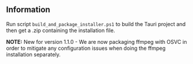 ## Information

Run script `build_and_package_installer.ps1` to build the Tauri project and then get a .zip containing the installation file.


**NOTE:**
New for version 1.1.0 - We are now packaging ffmpeg with OSVC in order to mitigate any configuration issues when doing the ffmpeg installation separately.